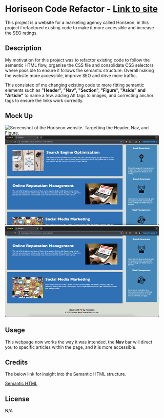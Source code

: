 <h1>Horiseon Code Refactor - <a href="https://lukenewelx.github.io/horiseon-code-refactor/"> Link to site</a></h1>
<p> This project is a website for a marketing agency called Horiseon, in this project I refactored existing code to make it more accessible and increase the SEO ratings.</p>

<h2>Description</h2>
<p>My motivation for this project was to refactor existing code to follow the semantic HTML flow, organise the CSS file and consolidate CSS selectors where possible to ensure it follows the semantic structure. Overall making the website more accessible, improve SEO and drive more traffic.</p>

<p>This consisted of me changing existing code to more fitting semantic elements such as <b>"Header", "Nav", "Section", "Figure", "Aside" and "Article"</b> to name a few. adding Alt tags to images, and correcting anchor tags to ensure the links work correctly.</p>

<h2>Mock Up</h2>
<img src="./assets/images/Screenshot 1.png" alt="Screenshot of the Horiseon website. Targetting the Header, Nav, and Figure."></img>
<img src="./assets/images/Screenshot 2.png" alt="Screenshot of the Horiseon website. Targetting the Article section, and Aside."></img>
<img src="./assets/images/Screenshot 3.png" alt="Screenshot of the Horiseon website. Targetting the bottom half of the Article, Aside and Footer."></img>

<h2>Usage</h2>
<p>This webpage now works the way it was intended, the <b>Nav</b> bar will direct you to specific articles within the page, and it is more accessible.<p>

<h2>Credits</h2>
<p>The below link for insight into the Semantic HTML structure.</p>
<a href="https://www.w3schools.com/html/html5_semantic_elements.asp">Semantic HTML</a>

<h2>License</h2>
<p>N/A</p>
